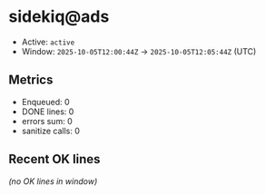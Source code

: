 # sidekiq@ads

- Active: `active`
- Window: `2025-10-05T12:00:44Z` → `2025-10-05T12:05:44Z` (UTC)

## Metrics
- Enqueued: 0
- DONE lines: 0
- errors sum: 0
- sanitize calls: 0

## Recent OK lines
_(no OK lines in window)_

